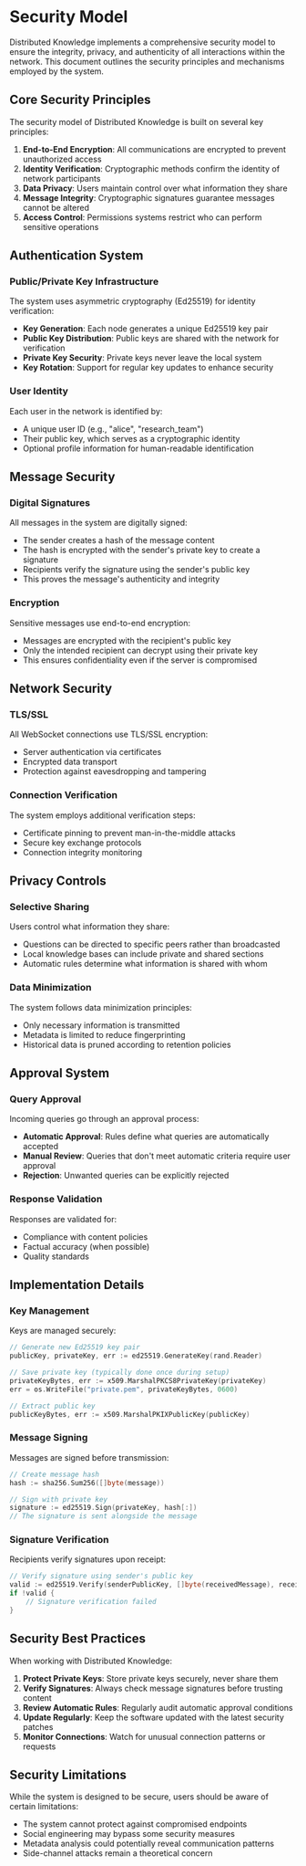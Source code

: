 # Security Model

Distributed Knowledge implements a comprehensive security model to ensure the integrity, privacy, and authenticity of all interactions within the network. This document outlines the security principles and mechanisms employed by the system.

## Core Security Principles

The security model of Distributed Knowledge is built on several key principles:

1. **End-to-End Encryption**: All communications are encrypted to prevent unauthorized access
2. **Identity Verification**: Cryptographic methods confirm the identity of network participants
3. **Data Privacy**: Users maintain control over what information they share
4. **Message Integrity**: Cryptographic signatures guarantee messages cannot be altered
5. **Access Control**: Permissions systems restrict who can perform sensitive operations

## Authentication System

### Public/Private Key Infrastructure

The system uses asymmetric cryptography (Ed25519) for identity verification:

- **Key Generation**: Each node generates a unique Ed25519 key pair
- **Public Key Distribution**: Public keys are shared with the network for verification
- **Private Key Security**: Private keys never leave the local system
- **Key Rotation**: Support for regular key updates to enhance security

### User Identity

Each user in the network is identified by:

- A unique user ID (e.g., "alice", "research_team")
- Their public key, which serves as a cryptographic identity
- Optional profile information for human-readable identification

## Message Security

### Digital Signatures

All messages in the system are digitally signed:

- The sender creates a hash of the message content
- The hash is encrypted with the sender's private key to create a signature
- Recipients verify the signature using the sender's public key
- This proves the message's authenticity and integrity

### Encryption

Sensitive messages use end-to-end encryption:

- Messages are encrypted with the recipient's public key
- Only the intended recipient can decrypt using their private key
- This ensures confidentiality even if the server is compromised

## Network Security

### TLS/SSL

All WebSocket connections use TLS/SSL encryption:

- Server authentication via certificates
- Encrypted data transport
- Protection against eavesdropping and tampering

### Connection Verification

The system employs additional verification steps:

- Certificate pinning to prevent man-in-the-middle attacks
- Secure key exchange protocols
- Connection integrity monitoring

## Privacy Controls

### Selective Sharing

Users control what information they share:

- Questions can be directed to specific peers rather than broadcasted
- Local knowledge bases can include private and shared sections
- Automatic rules determine what information is shared with whom

### Data Minimization

The system follows data minimization principles:

- Only necessary information is transmitted
- Metadata is limited to reduce fingerprinting
- Historical data is pruned according to retention policies

## Approval System

### Query Approval

Incoming queries go through an approval process:

- **Automatic Approval**: Rules define what queries are automatically accepted
- **Manual Review**: Queries that don't meet automatic criteria require user approval
- **Rejection**: Unwanted queries can be explicitly rejected

### Response Validation

Responses are validated for:

- Compliance with content policies
- Factual accuracy (when possible)
- Quality standards

## Implementation Details

### Key Management

Keys are managed securely:

```go
// Generate new Ed25519 key pair
publicKey, privateKey, err := ed25519.GenerateKey(rand.Reader)

// Save private key (typically done once during setup)
privateKeyBytes, err := x509.MarshalPKCS8PrivateKey(privateKey)
err = os.WriteFile("private.pem", privateKeyBytes, 0600)

// Extract public key
publicKeyBytes, err := x509.MarshalPKIXPublicKey(publicKey)
```

### Message Signing

Messages are signed before transmission:

```go
// Create message hash
hash := sha256.Sum256([]byte(message))

// Sign with private key
signature := ed25519.Sign(privateKey, hash[:])
// The signature is sent alongside the message
```

### Signature Verification

Recipients verify signatures upon receipt:

```go
// Verify signature using sender's public key
valid := ed25519.Verify(senderPublicKey, []byte(receivedMessage), receivedSignature)
if !valid {
    // Signature verification failed
}
```

## Security Best Practices

When working with Distributed Knowledge:

1. **Protect Private Keys**: Store private keys securely, never share them
2. **Verify Signatures**: Always check message signatures before trusting content
3. **Review Automatic Rules**: Regularly audit automatic approval conditions
4. **Update Regularly**: Keep the software updated with the latest security patches
5. **Monitor Connections**: Watch for unusual connection patterns or requests

## Security Limitations

While the system is designed to be secure, users should be aware of certain limitations:

- The system cannot protect against compromised endpoints
- Social engineering may bypass some security measures
- Metadata analysis could potentially reveal communication patterns
- Side-channel attacks remain a theoretical concern
